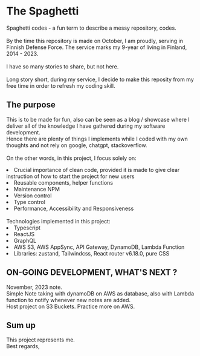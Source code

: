 # The Spaghetti
Spaghetti codes  - a fun term to describe a messy repository, codes.  
<br />
By the time this repository is made on October, I am proudly, serving in Finnish Defense Force. The service marks my 9-year of living in Finland, 2014 - 2023.  
<br />
I have so many stories to share, but not here.  
<br />
Long story short, during my service, I decide to make this reposity from my free time in order to refresh my coding skill. 

## The purpose
This is to be made for fun, also can be seen as a blog / showcase where I deliver all of the knowledge I have gathered during my software development. 
<br />
Hence there are plenty of things I implements while I coded with my own thoughts and not rely on google, chatgpt, stackoverflow.   
<br />
On the other words, in this project, I focus solely on:  
<li>Crucial importance of clean code, provided it is made to give clear instruction of how to start the project for new users</li>
<li>Reusable components, helper functions</li>
<li>Maintenance NPM</li>
<li>Version control</li>
<li>Type control</li>
<li>Performance, Accessibility and Responsiveness</li>
<br/>
Technologies implemented in this project:
<li>Typescript</li>
<li>ReactJS</li>
<li>GraphQL</li>
<li>AWS S3, AWS AppSync, API Gateway, DynamoDB, Lambda Function</li>
<li>Libraries: zustand, Tailwindcss, React router v6.18.0, pure CSS</li>

## ON-GOING DEVELOPMENT, WHAT'S NEXT ?  
November, 2023 note.  
Simple Note taking with dynamoDB on AWS as database, also with Lambda function to notify whenever new notes are added.  
Host project on S3 Buckets.
Practice more on AWS.

## Sum up
This project represents me.
<br />
Best regards,
